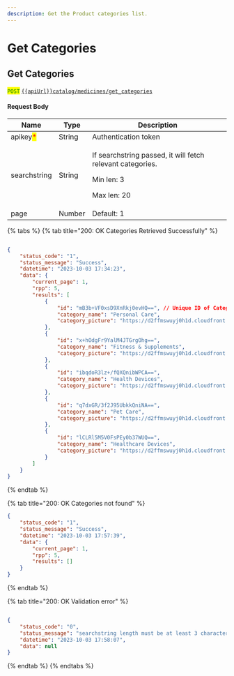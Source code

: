 ```yaml
---
description: Get the Product categories list.
---
```


# Get Categories

## Get Categories

<mark style="color:green;">`POST`</mark>  [`{{apiUrl}}catalog/medicines/get_categories`](https://api.evitalrx.in/v1/catalog/medicines/get_categories)

#### Request Body

| Name                                     | Type   | Description                                                                                                   |
| ---------------------------------------- | ------ | ------------------------------------------------------------------------------------------------------------- |
| apikey<mark style="color:red;">\*</mark> | String | Authentication token                                                                                          |
| searchstring                             | String | <p>If searchstring passed, it will fetch relevant categories. </p><p>Min len: 3 </p><p>Max len: 20</p><p></p> |
| page                                     | Number | Default: 1                                                                                                    |

{% tabs %}
{% tab title="200: OK Categories Retrieved Successfully" %}
```json

{
    "status_code": "1",
    "status_message": "Success",
    "datetime": "2023-10-03 17:34:23",
    "data": {
        "current_page": 1,
        "rpp": 5,
        "results": [
            {
                "id": "mB3b+VF0xsD9XnRkj0evHQ==", // Unique ID of Category
                "category_name": "Personal Care",
                "category_picture": "https://d2ffmswuyj0h1d.cloudfront.net/storage/extra/cosmetic/default.jpg"
            },
            {
                "id": "x+hOdgFr9YalM4JTGrgOhg==",
                "category_name": "Fitness & Supplements",
                "category_picture": "https://d2ffmswuyj0h1d.cloudfront.net/storage/extra/cosmetic/default.jpg"
            },
            {
                "id": "ibqdoR3lz+/fQXQnibWPCA==",
                "category_name": "Health Devices",
                "category_picture": "https://d2ffmswuyj0h1d.cloudfront.net/storage/extra/cosmetic/default.jpg"
            },
            {
                "id": "q7dxGR/3f2J95UbkkQniNA==",
                "category_name": "Pet Care",
                "category_picture": "https://d2ffmswuyj0h1d.cloudfront.net/storage/extra/cosmetic/default.jpg"
            },
            {
                "id": "lCLRl5M5V0FsPEy0b37WUQ==",
                "category_name": "Healthcare Devices",
                "category_picture": "https://d2ffmswuyj0h1d.cloudfront.net/storage/extra/cosmetic/default.jpg"
            }
        ]
    }
}
```
{% endtab %}

{% tab title="200: OK Categories not found" %}
```json
{
    "status_code": "1",
    "status_message": "Success",
    "datetime": "2023-10-03 17:57:39",
    "data": {
        "current_page": 1,
        "rpp": 5,
        "results": []
    }
}
```
{% endtab %}

{% tab title="200: OK Validation error" %}
```json

{
    "status_code": "0",
    "status_message": "searchstring length must be at least 3 characters long",
    "datetime": "2023-10-03 17:58:07",
    "data": null
}
```
{% endtab %}
{% endtabs %}
